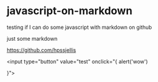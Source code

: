 # javascript-on-markdown
testing if I can do some javascript with markdown on github

just some markdown

https://github.com/hpssjellis





<input type="button" value="test" onclick="{
   alert('wow')                                       
                                       
}">
